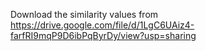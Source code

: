 Download the similarity values from https://drive.google.com/file/d/1LgC6UAiz4-farfRI9mqP9D6ibPqByrDy/view?usp=sharing
